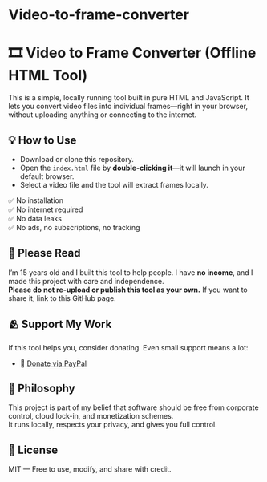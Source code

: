 # Video-to-frame-converter
# 🎞️ Video to Frame Converter (Offline HTML Tool)

This is a simple, locally running tool built in pure HTML and JavaScript. It lets you convert video files into individual frames—right in your browser, without uploading anything or connecting to the internet.

## 💡 How to Use
- Download or clone this repository.
- Open the `index.html` file by **double-clicking it**—it will launch in your default browser.
- Select a video file and the tool will extract frames locally.

✅ No installation  
✅ No internet required  
✅ No data leaks  
✅ No ads, no subscriptions, no tracking

## 🙏 Please Read
I’m 15 years old and I built this tool to help people. I have **no income**, and I made this project with care and independence.  
**Please do not re-upload or publish this tool as your own.** If you want to share it, link to this GitHub page.

## 🫂 Support My Work
If this tool helps you, consider donating. Even small support means a lot:

- 💸 [Donate via PayPal](https://www.paypal.me/Lazar400)

## 🧠 Philosophy
This project is part of my belief that software should be free from corporate control, cloud lock-in, and monetization schemes.  
It runs locally, respects your privacy, and gives you full control.

## 📜 License
MIT — Free to use, modify, and share with credit.

